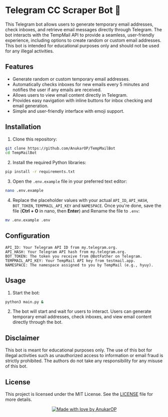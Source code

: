# Telegram CC Scraper Bot 🚀

This Telegram bot allows users to generate temporary email addresses, check inboxes, and retrieve email messages directly through Telegram. The bot interacts with the TempMail API to provide a seamless, user-friendly experience, including options to create random or custom email addresses. This bot is intended for educational purposes only and should not be used for any illegal activities.

## Features

- Generate random or custom temporary email addresses.
- Automatically checks inboxes for new emails every 5 minutes and notifies the user if any emails are received.
- Allows users to view email content directly in Telegram.
- Provides easy navigation with inline buttons for inbox checking and email generation.
- Simple and user-friendly interface with emoji support.

## Installation

1. Clone this repository:

```bash
git clone https://github.com/AnukarOP/TempMailBot
cd TempMailBot
```

2. Install the required Python libraries:

```bash
pip install -r requirements.txt
```

3. Open the `.env.example` file in your preferred text editor:

```bash
nano .env.example
```

4. Replace the placeholder values with your actual `API_ID`, `API_HASH`, `BOT_TOKEN`, `TEMPMAIL_API_KEY` and `NAMESPACE`. Once you're done, save the file (**Ctrl + O** in nano, then **Enter**) and Rename the file to `.env`:

```bash
mv .env.example .env
```
## Configuration

```
API_ID: Your Telegram API ID from my.telegram.org.
API_HASH: Your Telegram API hash from my.telegram.org.
BOT_TOKEN: The token you receive from @BotFather on Telegram.
TEMPMAIL_API_KEY: Your TempMail API key from testmail.app.
NAMESPACE: The namespace assigned to you by TempMail (e.g., hyuy).
```

## Usage

1. Start the bot:

```bash
python3 main.py &
```

2. The bot will start and wait for users to interact. Users can generate temporary email addresses, check inboxes, and view email content directly through the bot.

## Disclaimer

This bot is meant for educational purposes only. The use of this bot for illegal activities such as unauthorized access to information or email fraud is strictly prohibited. The authors do not take any responsibility for any misuse of this bot.

## License

This project is licensed under the MIT License. See the [LICENSE](LICENSE) file for more details.

<p align="center">
  <a href="https://github.com/AnukarOP" target="_blank">
    <img src="https://img.shields.io/badge/Made%20with%20%E2%9D%A4%20by-AnukarOP-%23FF0000.svg" alt="Made with love by AnukarOP"/>
  </a>
</p>
